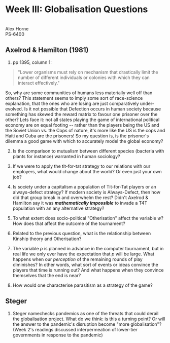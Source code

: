 # Week III: Globalisation Questions
\
Alex Horne
\
PS-6400

## Axelrod \& Hamilton (1981)

1. pp 1395, column 1: 

> "Lower organisms must rely on mechanism that drastically limit the number of different individuals or colonies with which they can interact effectively."

So, why are some communities of humans less materially well off than others? This statement seems to imply some sort of race-science explanation, that the ones who are losing are just comparatively under-evolved. Is it not possible that Defection occurs in human society because something has skewed the reward matrix to favour one prisoner over the other? Lets face it: not all states playing the game of international political economy are on equal footing -- rather than the players being the US and the Soviet Union vs. the Cops of nature, it's more like the US is the cops and Haiti and Cuba are the prisoners! So my question is, is the prisoner's dilemma a good game with which to accurately model the global economy?

2. Is the comparison to mutualism between different species (bacteria with plants for instance) warranted in human sociology?

2. If we were to apply the tit-for-tat strategy to our relations with our employers, what would change about the world? Or even just your own job?

1. Is society under a capitalism a population of Tit-for-Tat players or an always-defect strategy? If modern society is Always-Defect, then how did that group break in and overwhelm the rest? Didn't Axelrod \& Hamilton say it was ***mathematically impossible*** to invade a T4T population with an any alternative strategy?

1. To what extent does socio-political "Otherisation" affect the variable *w*? How does that affect the outcome of the tournament?

1. Related to the previous question, what is the relationship between Kinship theory and Otherisation? 

1. The variable *p* is planned in advance in the computer tournament, but in real life we only ever have the expectation that *p* will be large. What happens when our *perception* of the remaining rounds of play diminishes? In other words, what sort of events or ideas convince the players that time is running out? And what happens when they convince themselves that the end is near?

1. How would one characterise parasitism as a strategy of the game? 

## Steger

1. Steger namechecks pandemics as one of the threats that could derail the globalisation project. What do we think: is this a turning point? Or will the answer to the pandemic's disruption become "more globalisation"? (Week 2's readings discussed interpermeation of lower-tier governments in response to the pandemic)
